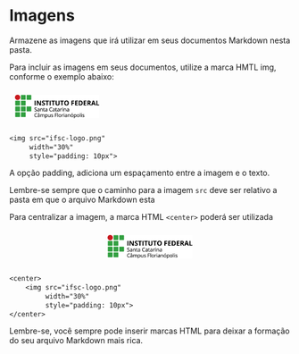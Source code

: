 # Imagens

Armazene as imagens que irá utilizar em seus documentos Markdown nesta pasta.

Para incluir as imagens em seus documentos, utilize a marca HMTL img, conforme o
exemplo abaixo:

<img src="ifsc-logo.png" 
     width="30%" 
     style="padding: 10px">

```
<img src="ifsc-logo.png" 
     width="30%" 
     style="padding: 10px">
```

A opção padding, adiciona um espaçamento entre a imagem e o texto.

Lembre-se sempre que o caminho para a imagem ```src``` deve ser relativo a pasta em que o arquivo Markdown esta

Para centralizar a imagem, a marca HTML ```<center>``` poderá ser utilizada

<center>
    <img src="ifsc-logo.png" 
         width="30%" 
         style="padding: 10px">
</center>

```
<center>
    <img src="ifsc-logo.png" 
         width="30%" 
         style="padding: 10px">
</center>
```

Lembre-se, você sempre pode inserir marcas HTML para deixar a formação do seu arquivo Markdown mais rica.